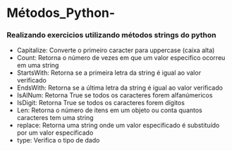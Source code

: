 # Métodos_Python-
<h3>Realizando exercicios utilizando métodos strings do python</h3>

- Capitalize: Converte o primeiro caracter para uppercase (caixa alta)
- Count: Retorna o número de vezes em que um valor especifico ocorreu em uma string
- StartsWith: Retorna se a primeira letra da string é igual ao valor verificado
- EndsWith: Retorna se a última letra da string é igual ao valor verificado
- IsAlNum: Retorna True se todos os caracteres forem alfanúmericos
- IsDigit: Retorna True se todos os caracteres forem dígitos
- Len: Retorna o número de itens em um objeto ou conta quantos caracteres tem uma string
- replace: Retorna uma string onde um valor especificado é substituído por um valor especificado
- type: Verifica o tipo de dado

